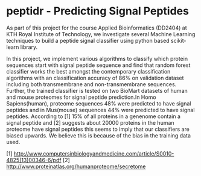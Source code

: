 # peptidr - Predicting Signal Peptides
As part of this project for the course Applied Bioinformatics (DD2404) at KTH Royal Institute of Technology, we investigate several Machine Learning techniques to build a peptide signal classifier using python based scikit-learn library.

In this project, we implement various algorithms to classify which protein sequences start with signal peptide sequence and find that random forest classifier works the best amongst the contemporary classification algorithms with an classification
accuracy of 86% on validation dataset including both transmembrane and non-transmembrane sequences. Further, the trained classifier is tested on two BioMart datasets of human and mouse proteomes for signal peptide prediction.In Homo Sapiens(human), proteome sequences 48% were predicted to have signal peptides and in Mus(mouse) sequences 44% were predicted to have signal peptides. According to [1] 15% of all proteins in a genenome contain a signal peptide and [2] suggests about 20000 proteins in the human proteome have signal peptides this seems to imply that our classifiers are biased upwards. We believe this is because of the bias in the training data used.

[1] http://www.computersinbiologyandmedicine.com/article/S0010-4825(13)00346-6/pdf
[2] http://www.proteinatlas.org/humanproteome/secretome
